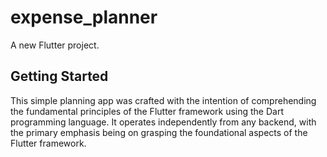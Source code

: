 # expense_planner

A new Flutter project.

## Getting Started
This simple planning app was crafted with the intention of comprehending the fundamental principles of the Flutter framework using the Dart programming language. It operates independently from any backend, with the primary emphasis being on grasping the foundational aspects of the Flutter framework.
